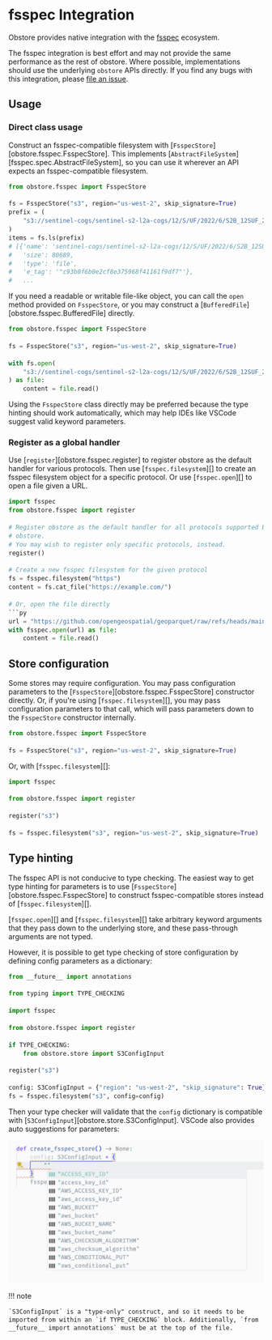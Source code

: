 # fsspec Integration

Obstore provides native integration with the [fsspec] ecosystem.

[fsspec]: https://github.com/fsspec/filesystem_spec

The fsspec integration is best effort and may not provide the same
performance as the rest of obstore. Where possible, implementations should use
the underlying `obstore` APIs directly. If you find any bugs with this
integration, please [file an
issue](https://github.com/developmentseed/obstore/issues/new/choose).

## Usage

### Direct class usage

Construct an fsspec-compatible filesystem with [`FsspecStore`][obstore.fsspec.FsspecStore]. This implements [`AbstractFileSystem`][fsspec.spec.AbstractFileSystem], so you can use it wherever an API expects an fsspec-compatible filesystem.

```py
from obstore.fsspec import FsspecStore

fs = FsspecStore("s3", region="us-west-2", skip_signature=True)
prefix = (
    "s3://sentinel-cogs/sentinel-s2-l2a-cogs/12/S/UF/2022/6/S2B_12SUF_20220609_0_L2A/"
)
items = fs.ls(prefix)
# [{'name': 'sentinel-cogs/sentinel-s2-l2a-cogs/12/S/UF/2022/6/S2B_12SUF_20220609_0_L2A/AOT.tif',
#   'size': 80689,
#   'type': 'file',
#   'e_tag': '"c93b0f6b0e2cf8e375968f41161f9df7"'},
#   ...
```

If you need a readable or writable file-like object, you can call the `open`
method provided on `FsspecStore`, or you may construct a
[`BufferedFile`][obstore.fsspec.BufferedFile] directly.

```py
from obstore.fsspec import FsspecStore

fs = FsspecStore("s3", region="us-west-2", skip_signature=True)

with fs.open(
    "s3://sentinel-cogs/sentinel-s2-l2a-cogs/12/S/UF/2022/6/S2B_12SUF_20220609_0_L2A/thumbnail.jpg",
) as file:
    content = file.read()
```

Using the `FsspecStore` class directly may be preferred because the type hinting should work automatically, which may help IDEs like VSCode suggest valid keyword parameters.

### Register as a global handler

Use [`register`][obstore.fsspec.register] to register obstore as the default
handler for various protocols. Then use [`fsspec.filesystem`][] to create an
fsspec filesystem object for a specific protocol. Or use [`fsspec.open`][] to
open a file given a URL.

```py
import fsspec
from obstore.fsspec import register

# Register obstore as the default handler for all protocols supported by
# obstore.
# You may wish to register only specific protocols, instead.
register()

# Create a new fsspec filesystem for the given protocol
fs = fsspec.filesystem("https")
content = fs.cat_file("https://example.com/")

# Or, open the file directly
```py
url = "https://github.com/opengeospatial/geoparquet/raw/refs/heads/main/examples/example.parquet"
with fsspec.open(url) as file:
    content = file.read()
```

## Store configuration

Some stores may require configuration. You may pass configuration parameters to the [`FsspecStore`][obstore.fsspec.FsspecStore] constructor directly. Or, if you're using [`fsspec.filesystem`][], you may pass configuration parameters to that call, which will pass parameters down to the `FsspecStore` constructor internally.

```py
from obstore.fsspec import FsspecStore

fs = FsspecStore("s3", region="us-west-2", skip_signature=True)
```

Or, with [`fsspec.filesystem`][]:

```py
import fsspec

from obstore.fsspec import register

register("s3")

fs = fsspec.filesystem("s3", region="us-west-2", skip_signature=True)
```

## Type hinting

The fsspec API is not conducive to type checking. The easiest way to get type hinting for parameters is to use [`FsspecStore`][obstore.fsspec.FsspecStore] to construct fsspec-compatible stores instead of [`fsspec.filesystem`][].

[`fsspec.open`][] and [`fsspec.filesystem`][] take arbitrary keyword arguments that they pass down to the underlying store, and these pass-through arguments are not typed.

However, it is possible to get type checking of store configuration by defining config parameters as a dictionary:

```py
from __future__ import annotations

from typing import TYPE_CHECKING

import fsspec

from obstore.fsspec import register

if TYPE_CHECKING:
    from obstore.store import S3ConfigInput

register("s3")

config: S3ConfigInput = {"region": "us-west-2", "skip_signature": True}
fs = fsspec.filesystem("s3", config=config)
```

Then your type checker will validate that the `config` dictionary is compatible with [`S3ConfigInput`][obstore.store.S3ConfigInput]. VSCode also provides auto suggestions for parameters:

![](./assets/fsspec-type-hinting.jpg)

!!! note

    `S3ConfigInput` is a "type-only" construct, and so it needs to be imported from within an `if TYPE_CHECKING` block. Additionally, `from __future__ import annotations` must be at the top of the file.
